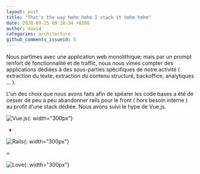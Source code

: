 ```yaml
---
layout: post
title: "That's the way hmhm hmhm I stack it hmhm hmhm"
date: 2020-09-25 09:18:34 +0200
author: david
categories: architecture
github_comments_issueid: 5
---
```


Nous partîmes avec une application web monolithique; mais par un prompt renfort de fonctionnalité et de traffic, nous nous vîmes compter des applications dédiées à des sous-parties spécifiques de notre activité ( extraction du texte, extraction du contenu structuré, backoffice, analytiques ... ).

L'un des choix que nous avons faits afin de spéarer les code bases a été de cesser de peu à peu abandonner rails pour le front ( hors besoin interne ) au profit d'une stack dédiée.
Nous avons suivi le hype de Vue.js.

![Vue.js](https://miro.medium.com/max/855/1*Kd7mrwqmrzyAudv8tS-OdQ.png){: width="300px"}

+

![Rails](https://upload.wikimedia.org/wikipedia/commons/thumb/6/62/Ruby_On_Rails_Logo.svg/1200px-Ruby_On_Rails_Logo.svg.png){: width="300px"}

=

![Love](https://media.istockphoto.com/photos/neon-heart-on-brick-wall-picture-id848235926?k=6&m=848235926&s=612x612&w=0&h=resOh2Qt0_wYIOoLGcbnGtu_rXw5Dkp_IsqrerWzWCQ=){: width="300px"}
